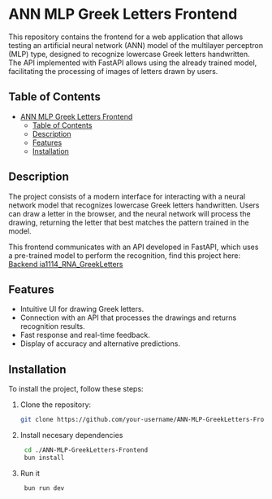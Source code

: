 # ANN MLP Greek Letters Frontend

This repository contains the frontend for a web application that allows testing an artificial neural network (ANN) model of the multilayer perceptron (MLP) type, designed to recognize lowercase Greek letters handwritten. The API implemented with FastAPI allows using the already trained model, facilitating the processing of images of letters drawn by users.

## Table of Contents

- [ANN MLP Greek Letters Frontend](#ann-mlp-greek-letters-frontend)
  - [Table of Contents](#table-of-contents)
  - [Description](#description)
  - [Features](#features)
  - [Installation](#installation)

## Description

The project consists of a modern interface for interacting with a neural network model that recognizes lowercase Greek letters handwritten. Users can draw a letter in the browser, and the neural network will process the drawing, returning the letter that best matches the pattern trained in the model.

This frontend communicates with an API developed in FastAPI, which uses a pre-trained model to perform the recognition, find this project here: [Backend ia1114_RNA_GreekLetters](https://github.com/CodeBreaker518/ia1114_RNA_GreekLetters)

## Features

- Intuitive UI for drawing Greek letters.
- Connection with an API that processes the drawings and returns recognition results.
- Fast response and real-time feedback.
- Display of accuracy and alternative predictions.

## Installation

To install the project, follow these steps:

1. Clone the repository:

   ```bash
   git clone https://github.com/your-username/ANN-MLP-GreekLetters-Frontend.git
   ```

2. Install necesary dependencies

   ```bash
    cd ./ANN-MLP-GreekLetters-Frontend
    bun install

   ```

3. Run it
   ```bash
    bun run dev
   ```
